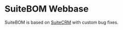 # SuiteBOM Webbase

SuiteBOM is based on [SuiteCRM](https://github.com/salesagility/SuiteCRM) with custom bug fixes.
